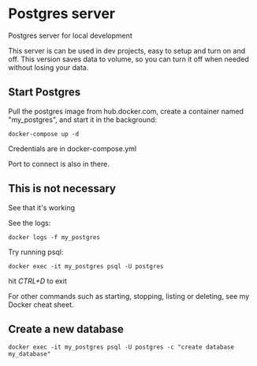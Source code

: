 # Postgres server
 Postgres server for local development


This server is can be used in dev projects, easy to setup and turn on and off. This version saves data to volume, so you can turn it off when needed without losing your data.


## Start Postgres
Pull the postgres image from hub.docker.com, create a container named "my_postgres", and start it in the background:

``` docker-compose up -d ```

Credentials are in docker-compose.yml

Port to connect is also in there.

## This is not necessary
See that it's working

See the logs:

```docker logs -f my_postgres```

Try running psql:

```docker exec -it my_postgres psql -U postgres```

hit *CTRL+D* to exit

For other commands such as starting, stopping, listing or deleting, see my Docker cheat sheet.

## Create a new database

```docker exec -it my_postgres psql -U postgres -c "create database my_database"```
